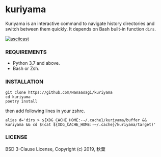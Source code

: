 # kuriyama

Kuriyama is an interactive command to navigate history directories and switch between them quickly. It depends on Bash built-in function `dirs`.

[![asciicast](https://asciinema.org/a/oFRBI9pt34EzpMTEewL85Y30D.svg)](https://asciinema.org/a/oFRBI9pt34EzpMTEewL85Y30D)

### REQUIREMENTS
- Python 3.7 and above.
- Bash or Zsh.

### INSTALLATION

```Shell
git clone https://github.com/Hanaasagi/kuriyama
cd kuriyama
poetry install
```

then add following lines in your zshrc.

```
alias d='dirs > ${XDG_CACHE_HOME:-~/.cache}/kuriyama/buffer && kuriyama && cd $(cat ${XDG_CACHE_HOME:-~/.cache}/kuriyama/target)'
```

### LICENSE

BSD 3-Clause License, Copyright (c) 2019, 秋葉
